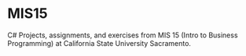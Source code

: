 # MIS15
C# Projects, assignments, and exercises from MIS 15 (Intro to Business Programming) at California State University Sacramento.
